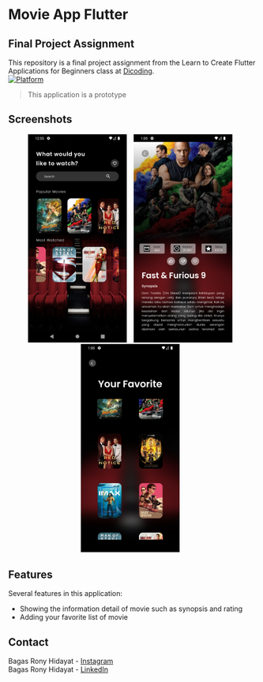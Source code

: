 # Movie App Flutter

## Final Project Assignment
This repository is a final project assignment from the Learn to Create Flutter Applications for Beginners class at [Dicoding](dicoding.com).<br>
[![Platform](https://img.shields.io/badge/Platform-flutter-blue.svg)](http://developer.android.com/index.html)
> This application is a prototype

## Screenshots

<p align="center">
    <img src="/screenshots/home.png"
        alt="Homescreen"    
        style="margin-right: 10px;"    
        width="200" />
    <img src="/screenshots/detail.png"
        alt="Detail information"    
        style="margin-right: 10px;"    
        width="200" />
    <img src="/screenshots/fav.png"
        alt="Favorite page"    
        style="margin-right: 10px;"    
        width="200" />
</p>

## Features
Several features in this application:
* Showing the information detail of movie such as synopsis and rating
* Adding your favorite list of movie

## Contact
Bagas Rony Hidayat - [Instagram](https://www.instagram.com/ronyzs_/)<br>
Bagas Rony Hidayat - [LinkedIn](linkedin.com/in/bagas-rony-hidayat-179254231)
